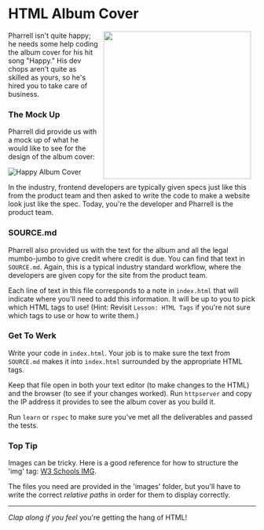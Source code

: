 # HTML Album Cover
<img src="https://after-school-assets.s3.amazonaws.com/happy.gif" width="300px" align="right" hspace="10">

Pharrell isn't quite happy; he needs some help coding the album cover for his
hit song "Happy." His dev chops aren't quite as skilled as yours, so he's hired
you to take care of business.

### The Mock Up

Pharrell did provide us with a mock up of what he would like to see for the
design of the album cover:

![Happy Album Cover](./MOCKUP.jpg)

In the industry, frontend developers are typically given specs just
like this from the product team and then asked to write the code to make a
website look just like the spec. Today, you're the developer and Pharrell is
the product team.

### SOURCE.md

Pharrell also provided us with the text for the album and all the legal
mumbo-jumbo to give credit where credit is due. You can find that text in
`SOURCE.md`. Again, this is a typical industry standard workflow, where the
developers are given copy for the site from the product team.

Each line of text in this file corresponds to a note in `index.html` that will
indicate where you'll need to add this information. It will be up to you to pick
which HTML tags to use! (Hint: Revisit `Lesson: HTML Tags` if you're not sure
which tags to use or how to write them.)

### Get To Werk

Write your code in `index.html`. Your job is to make sure the text from
`SOURCE.md` makes it into `index.html` surrounded by the appropriate HTML tags.

Keep that file open in both your text editor (to make changes to the HTML) and
the browser (to see if your changes worked). Run `httpserver` and copy the IP
address it provides to see the album cover as you build it.

Run `learn` or `rspec` to make sure you've met all the deliverables and passed
the tests.

### Top Tip

Images can be tricky. Here is a good reference for how to structure the 'img'
tag: [W3 Schools IMG](https://www.w3schools.com/tags/tag_img.asp).  

The files you need are provided in the 'images' folder, but you'll have to write
the correct _relative paths_ in order for them to display correctly.

---

_Clap along if you feel_ you're getting the hang of HTML!

